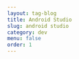 ```yaml
---
layout: tag-blog
title: Android Studio
slug: android studio
category: dev
menu: false
order: 1
---
```

